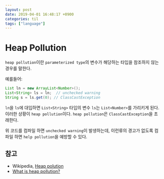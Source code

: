```yaml
---
layout: post
date: 2019-04-01 16:48:17 +0900
categories: til
tags: ["language"]
---
```


# Heap Pollution

`heap pollution`이란 `parameterized type`의 변수가 해당하는 타입을 참조하지 않는 경우를 말한다.

예를들어:

```java
List ln = new ArrayList<Number>();
List<String> ls = ln;  // unchecked warning
String s = ls.get(0); // ClassCastException
```

`ln`을 `ls`에 대입하면 `List<String>` 타입의 변수 `ls`는 `List<Number>`를 가리키게 된다. 이러한 상황이 `heap pollution`이다. `heap pollution`은  `ClassCastException`을 초래한다.

위 코드를 컴파일 하면 `unchecked warning`이 발생하는데, 이런류의 경고가 없도록 컴파일 하면 `help pollution`을 예방할 수 있다.

## 참고

- Wikipedia, [Heap polution](https://en.wikipedia.org/wiki/Heap_pollution)
- [What is heap pollution?](http://www.angelikalanger.com/GenericsFAQ/FAQSections/TechnicalDetails.html#Topic2)
